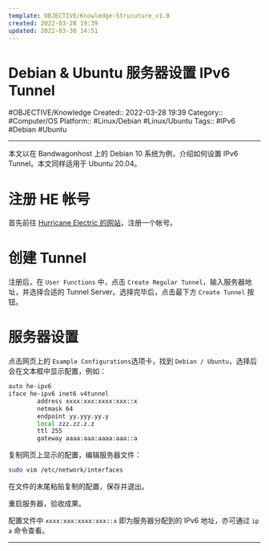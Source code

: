 ```yaml
---
template: OBJECTIVE/Knowledge-Strucuture_v1.0
created: 2022-03-28 19:39
updated: 2022-03-30 14:51
---
```

# Debian & Ubuntu 服务器设置 IPv6 Tunnel
#OBJECTIVE/Knowledge 
Created:: 2022-03-28 19:39
Category:: #Computer/OS 
Platform:: #Linux/Debian #Linux/Ubuntu 
Tags:: #IPv6 #Debian #Ubuntu 

---

本文以在 Bandwagonhost 上的 Debian 10 系统为例，介绍如何设置 IPv6 Tunnel。本文同样适用于 Ubuntu 20.04。

# **注册 HE 帐号**

首先前往 [Hurricane Electric 的网站](https://tunnelbroker.net/)，注册一个帐号。

# **创建 Tunnel**

注册后，在 `User Functions` 中，点击 `Create Regular Tunnel`，输入服务器地址，并选择合适的 Tunnel Server。选择完毕后，点击最下方 `Create Tunnel` 按钮。

# **服务器设置**

点击网页上的 `Example Configurations`选项卡，找到 `Debian / Ubuntu`，选择后会在文本框中显示配置，例如：

```bash
auto he-ipv6
iface he-ipv6 inet6 v4tunnel
        address xxxx:xxx:xxxx:xxx::x
        netmask 64
        endpoint yy.yyy.yy.y
        local zzz.zz.z.z
        ttl 255
        gateway aaaa:aaa:aaaa:aaa::a

```

复制网页上显示的配置，编辑服务器文件：

```bash
sudo vim /etc/network/interfaces

```

在文件的末尾粘贴复制的配置，保存并退出。

重启服务器，验收成果。

配置文件中 `xxxx:xxx:xxxx:xxx::x` 即为服务器分配到的 IPv6 地址，亦可通过 `ip a` 命令查看。

---